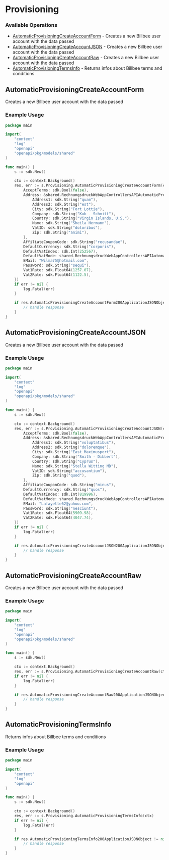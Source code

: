 # Provisioning

### Available Operations

* [AutomaticProvisioningCreateAccountForm](#automaticprovisioningcreateaccountform) - Creates a new Billbee user account with the data passed
* [AutomaticProvisioningCreateAccountJSON](#automaticprovisioningcreateaccountjson) - Creates a new Billbee user account with the data passed
* [AutomaticProvisioningCreateAccountRaw](#automaticprovisioningcreateaccountraw) - Creates a new Billbee user account with the data passed
* [AutomaticProvisioningTermsInfo](#automaticprovisioningtermsinfo) - Returns infos about Billbee terms and conditions

## AutomaticProvisioningCreateAccountForm

Creates a new Billbee user account with the data passed

### Example Usage

```go
package main

import(
	"context"
	"log"
	"openapi"
	"openapi/pkg/models/shared"
)

func main() {
    s := sdk.New()

    ctx := context.Background()
    res, err := s.Provisioning.AutomaticProvisioningCreateAccountForm(ctx, shared.RechnungsdruckWebAppControllersAPIAutomaticProvisioningControllerCreateAccountContainer{
        AcceptTerms: sdk.Bool(false),
        Address: &shared.RechnungsdruckWebAppControllersAPIAutomaticProvisioningControllerCreateAccountContainerUserAddress{
            Address1: sdk.String("quam"),
            Address2: sdk.String("est"),
            City: sdk.String("Fort Lottie"),
            Company: sdk.String("Kub - Schmitt"),
            Country: sdk.String("Virgin Islands, U.S."),
            Name: sdk.String("Sheila Hermann"),
            VatID: sdk.String("doloribus"),
            Zip: sdk.String("animi"),
        },
        AffiliateCouponCode: sdk.String("recusandae"),
        DefaultCurrrency: sdk.String("corporis"),
        DefaultVatIndex: sdk.Int(252567),
        DefaultVatMode: shared.RechnungsdruckWebAppControllersAPIAutomaticProvisioningControllerCreateAccountContainerDefaultVatModeEnumFive.ToPointer(),
        EMail: "Wilma75@hotmail.com",
        Password: sdk.String("sequi"),
        Vat1Rate: sdk.Float64(1257.07),
        Vat2Rate: sdk.Float64(1122.5),
    })
    if err != nil {
        log.Fatal(err)
    }

    if res.AutomaticProvisioningCreateAccountForm200ApplicationJSONObject != nil {
        // handle response
    }
}
```

## AutomaticProvisioningCreateAccountJSON

Creates a new Billbee user account with the data passed

### Example Usage

```go
package main

import(
	"context"
	"log"
	"openapi"
	"openapi/pkg/models/shared"
)

func main() {
    s := sdk.New()

    ctx := context.Background()
    res, err := s.Provisioning.AutomaticProvisioningCreateAccountJSON(ctx, shared.RechnungsdruckWebAppControllersAPIAutomaticProvisioningControllerCreateAccountContainer{
        AcceptTerms: sdk.Bool(false),
        Address: &shared.RechnungsdruckWebAppControllersAPIAutomaticProvisioningControllerCreateAccountContainerUserAddress{
            Address1: sdk.String("voluptatibus"),
            Address2: sdk.String("doloremque"),
            City: sdk.String("East Maximusport"),
            Company: sdk.String("Smith - Dibbert"),
            Country: sdk.String("Cyprus"),
            Name: sdk.String("Stella Witting MD"),
            VatID: sdk.String("accusantium"),
            Zip: sdk.String("quod"),
        },
        AffiliateCouponCode: sdk.String("minus"),
        DefaultCurrrency: sdk.String("quos"),
        DefaultVatIndex: sdk.Int(819996),
        DefaultVatMode: shared.RechnungsdruckWebAppControllersAPIAutomaticProvisioningControllerCreateAccountContainerDefaultVatModeEnumFive.ToPointer(),
        EMail: "Lafayette62@yahoo.com",
        Password: sdk.String("nesciunt"),
        Vat1Rate: sdk.Float64(5909.98),
        Vat2Rate: sdk.Float64(4047.74),
    })
    if err != nil {
        log.Fatal(err)
    }

    if res.AutomaticProvisioningCreateAccountJSON200ApplicationJSONObject != nil {
        // handle response
    }
}
```

## AutomaticProvisioningCreateAccountRaw

Creates a new Billbee user account with the data passed

### Example Usage

```go
package main

import(
	"context"
	"log"
	"openapi"
	"openapi/pkg/models/shared"
)

func main() {
    s := sdk.New()

    ctx := context.Background()
    res, err := s.Provisioning.AutomaticProvisioningCreateAccountRaw(ctx, []byte("repellendus"))
    if err != nil {
        log.Fatal(err)
    }

    if res.AutomaticProvisioningCreateAccountRaw200ApplicationJSONObject != nil {
        // handle response
    }
}
```

## AutomaticProvisioningTermsInfo

Returns infos about Billbee terms and conditions

### Example Usage

```go
package main

import(
	"context"
	"log"
	"openapi"
)

func main() {
    s := sdk.New()

    ctx := context.Background()
    res, err := s.Provisioning.AutomaticProvisioningTermsInfo(ctx)
    if err != nil {
        log.Fatal(err)
    }

    if res.AutomaticProvisioningTermsInfo200ApplicationJSONObject != nil {
        // handle response
    }
}
```
